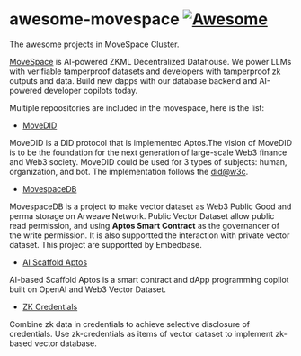 # awesome-movespace [![Awesome](https://awesome.re/badge.svg)](https://awesome.re)
The awesome projects in MoveSpace Cluster.

[MoveSpace](https://movespace.xyz) is AI-powered ZKML Decentralized Datahouse. We power LLMs with verifiable tamperproof datasets and developers with tamperproof zk outputs and data. Build new dapps with our database backend and AI-powered developer copilots today.

Multiple repoositories are included in the movespace, here is the list:

* [MoveDID](https://github.com/NonceGeek/MoveDID)

MoveDID is a DID protocol that is implemented Aptos.The vision of MoveDID is to be the foundation for the next generation of large-scale Web3 finance and Web3 society. MoveDID could be used for 3 types of subjects: human, organization, and bot.
The implementation follows the [did@w3c](https://www.w3.org/TR/did-core/).

* [MovespaceDB](https://github.com/NonceGeek/movespace_db)

MovespaceDB is a project to make vector dataset as Web3 Public Good and perma storage on Arweave Network. Public Vector Dataset allow public read permission, and using **Aptos Smart Contract** as the governancer of the write permission. It is also supportted the interaction with private vector dataset. This project are supportted by Embedbase.

* [AI Scaffold Aptos](https://github.com/NonceGeek/scaffold-aptos-based-on-AI)

AI-based Scaffold Aptos is a smart contract and dApp programming copilot built on OpenAI and Web3 Vector Dataset.

* [ZK Credentials](https://github.com/NonceGeek/zk_credential/)

Combine zk data in credentials to achieve selective disclosure of credentials. Use zk-credentials as items of vector dataset to implement zk-based vector database.

